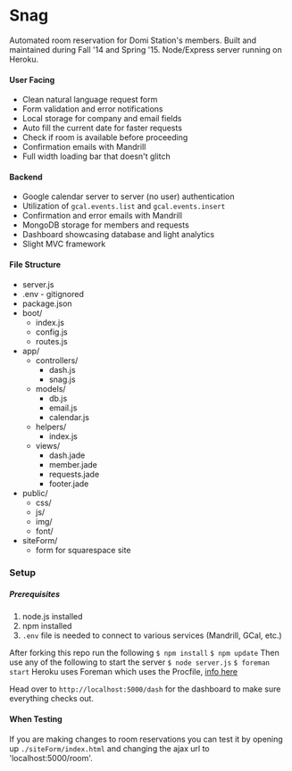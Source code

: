 # Snag

Automated room reservation for Domi Station's members. Built and maintained during Fall '14 and Spring '15. Node/Express server running on Heroku.


#### User Facing
   - Clean natural language request form
   - Form validation and error notifications
   - Local storage for company and email fields
   - Auto fill the current date for faster requests
   - Check if room is available before proceeding
   - Confirmation emails with Mandrill
   - Full width loading bar that doesn't glitch

#### Backend
   - Google calendar server to server (no user) authentication
   - Utilization of `gcal.events.list` and `gcal.events.insert`
   - Confirmation and error emails with Mandrill
   - MongoDB storage for members and requests
   - Dashboard showcasing database and light analytics
   - Slight MVC framework


#### File Structure

- server.js
- .env - gitignored
- package.json
- boot/
	- index.js
	- config.js
	- routes.js
- app/
	- controllers/
		- dash.js
		- snag.js
	- models/
		- db.js
		- email.js
		- calendar.js
	- helpers/
		- index.js
	- views/
		- dash.jade
		- member.jade
		- requests.jade
		- footer.jade
- public/
	- css/
	- js/
	- img/
	- font/
- siteForm/
	- form for squarespace site


### Setup

##### Prerequisites
1. node.js installed
2. npm installed
3. `.env` file is needed to connect to various services (Mandrill, GCal, etc.)

After forking this repo run the following
`$ npm install`
`$ npm update`
Then use any of the following to start the server
`$ node server.js`
`$ foreman start`
Heroku uses Foreman which uses the Procfile, [info here](https://devcenter.heroku.com/articles/procfile#developing-locally-with-foreman)

Head over to `http://localhost:5000/dash` for the dashboard to make sure everything checks out. 

#### When Testing
If you are making changes to room reservations you can test it by opening up `./siteForm/index.html` and changing the ajax url to 'localhost:5000/room'.


